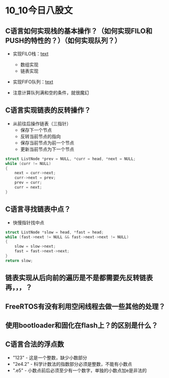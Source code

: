 # 10_10今日八股文

## C语言如何实现栈的基本操作？（如何实现FILO和PUSH的特性的？）（如何实现队列？）

- 实现FILO栈：[text](https://www.doubao.com/thread/wdfb69dc2cc0022c0)
  - 数组实现
  - 链表实现

- 实现FIFO队列：[text](https://www.doubao.com/thread/w2a1142412fb07bc9)
- 注意计算队列满和空的条件，就很魔幻

## C语言实现链表的反转操作？

- 从前往后操作链表（三指针）
  - 保存下一个节点
  - 反转当前节点的指向
  - 保存当前节点为前一个节点
  - 更新当前节点为下一个节点

```c
struct ListNode *prev = NULL, *curr = head, *next = NULL;
while (curr != NULL)
{
    next = curr->next;
    curr->next = prev;
    prev = curr;
    curr = next;
}
```

## C语言寻找链表中点？

- 快慢指针找中点

```c
struct ListNode *slow = head, *fast = head;
while (fast->next != NULL && fast->next->next != NULL)
{
    slow = slow->next;
    fast = fast->next->next;
}
return slow;
```

## 链表实现从后向前的遍历是不是都需要先反转链表再，，，？

## FreeRTOS有没有利用空闲线程去做一些其他的处理？

## 使用bootloader和固化在flash上？的区别是什么？

## C语言合法的浮点数

- "123" - 这是一个整数，缺少小数部分
- "2e4.2" - 科学计数法的指数部分必须是整数，不能有小数点
- ".e5" - 小数点前后必须至少有一个数字，单独的小数点加e是非法的
